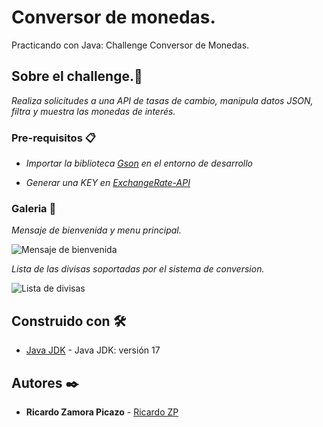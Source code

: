 # Conversor de monedas.

Practicando con Java: Challenge Conversor de Monedas.

## Sobre el challenge.🚀

_Realiza solicitudes a una API de tasas de cambio, manipula datos JSON, filtra y muestra las monedas de interés._


### Pre-requisitos 📋

* _Importar la biblioteca [Gson](https://central.sonatype.com/artifact/com.google.code.gson/gson?smo=true) en el entorno de desarrollo_

* _Generar una KEY en [ExchangeRate-API](https://www.exchangerate-api.com/)_


### Galeria 📌
_Mensaje de bienvenida y menu principal._

![Mensaje de bienvenida](img/inicio.png)

_Lista de las divisas soportadas por el sistema de conversion._

![Lista de divisas](img/lista-divisas.png "Lista de divisas")


## Construido con 🛠️
* [Java JDK](https://www.oracle.com/br/java/technologies/downloads/) - Java JDK: versión 17

## Autores ✒️
* **Ricardo Zamora Picazo** - [Ricardo ZP](https://github.com/pzric)

